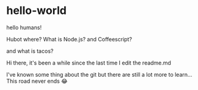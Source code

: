 # hello-world

hello humans!

Hubot where? What is Node.js? and Coffeescript?

and what is tacos?

Hi there,
it's been a while since the last time I edit the readme.md

I've known some thing about the git
but there are still a lot more to learn...
This road never ends :joy:
